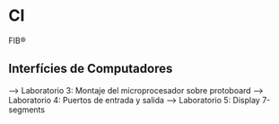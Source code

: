 # CI
FIB®

Interfícies de Computadores
-

--> Laboratorio 3: Montaje del microprocesador sobre protoboard
--> Laboratorio 4: Puertos de entrada y salida
--> Laboratorio 5: Display 7-segments

